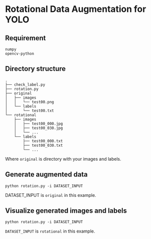 # Rotational Data Augmentation for YOLO

## Requirement
	numpy
	opencv-python

## Directory structure
	.
	├── check_label.py
	├── rotation.py
	├── original
	│   ├── images
	│   │   └── test00.png
	│   └── labels
	│       └── test00.txt
	└── rotational
	    ├── images
	    │   ├── test00_000.jpg
	    │   ├── test00_030.jpg
	    │   └── ...
	    └── labels
	        ├── test00_000.txt
	        ├── test00_030.txt
	        └── ...

Where `original` is directory with your images and labels.

## Generate augmented data
	python rotation.py -i DATASET_INPUT

DATASET_INPUT is `original` in this example.

## Visualize generated images and labels
	python rotation.py -i DATASET_INPUT

`DATASET_INPUT` is `rotational` in this example.

